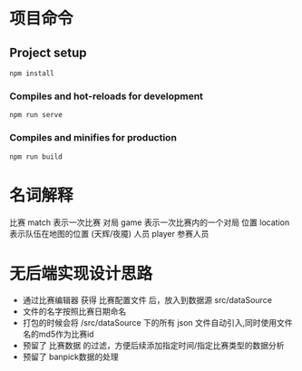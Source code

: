 # 项目命令

## Project setup
```
npm install
```

### Compiles and hot-reloads for development
```
npm run serve
```

### Compiles and minifies for production
```
npm run build
```

# 名词解释
比赛 match 表示一次比赛
对局 game 表示一次比赛内的一个对局
位置 location 表示队伍在地图的位置 (天辉/夜魇)
人员 player 参赛人员

# 无后端实现设计思路
- 通过比赛编辑器 获得 比赛配置文件 后，放入到数据源 src/dataSource
- 文件的名字按照比赛日期命名
- 打包的时候会将 /src/dataSource 下的所有 json 文件自动引入,同时使用文件名的md5作为比赛id
- 预留了 比赛数据 的过滤，方便后续添加指定时间/指定比赛类型的数据分析
- 预留了 banpick数据的处理